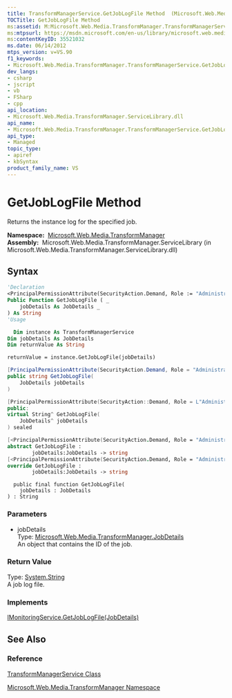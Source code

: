 ```yaml
---
title: TransformManagerService.GetJobLogFile Method  (Microsoft.Web.Media.TransformManager)
TOCTitle: GetJobLogFile Method
ms:assetid: M:Microsoft.Web.Media.TransformManager.TransformManagerService.GetJobLogFile(Microsoft.Web.Media.TransformManager.JobDetails)
ms:mtpsurl: https://msdn.microsoft.com/en-us/library/microsoft.web.media.transformmanager.transformmanagerservice.getjoblogfile(v=VS.90)
ms:contentKeyID: 35521032
ms.date: 06/14/2012
mtps_version: v=VS.90
f1_keywords:
- Microsoft.Web.Media.TransformManager.TransformManagerService.GetJobLogFile
dev_langs:
- csharp
- jscript
- vb
- FSharp
- cpp
api_location:
- Microsoft.Web.Media.TransformManager.ServiceLibrary.dll
api_name:
- Microsoft.Web.Media.TransformManager.TransformManagerService.GetJobLogFile
api_type:
- Managed
topic_type:
- apiref
- kbSyntax
product_family_name: VS
---
```


# GetJobLogFile Method

Returns the instance log for the specified job.

**Namespace:**  [Microsoft.Web.Media.TransformManager](microsoft-web-media-transformmanager-namespace.md)  
**Assembly:**  Microsoft.Web.Media.TransformManager.ServiceLibrary (in Microsoft.Web.Media.TransformManager.ServiceLibrary.dll)

## Syntax

```vb
'Declaration
<PrincipalPermissionAttribute(SecurityAction.Demand, Role := "Administrators")> _
Public Function GetJobLogFile ( _
    jobDetails As JobDetails _
) As String
'Usage

  Dim instance As TransformManagerService
Dim jobDetails As JobDetails
Dim returnValue As String

returnValue = instance.GetJobLogFile(jobDetails)
```

```csharp
[PrincipalPermissionAttribute(SecurityAction.Demand, Role = "Administrators")]
public string GetJobLogFile(
    JobDetails jobDetails
)
```

```cpp
[PrincipalPermissionAttribute(SecurityAction::Demand, Role = L"Administrators")]
public:
virtual String^ GetJobLogFile(
    JobDetails^ jobDetails
) sealed
```

``` fsharp
[<PrincipalPermissionAttribute(SecurityAction.Demand, Role = "Administrators")>]
abstract GetJobLogFile : 
        jobDetails:JobDetails -> string 
[<PrincipalPermissionAttribute(SecurityAction.Demand, Role = "Administrators")>]
override GetJobLogFile : 
        jobDetails:JobDetails -> string 
```

```jscript
  public final function GetJobLogFile(
    jobDetails : JobDetails
) : String
```

### Parameters

  - jobDetails  
    Type: [Microsoft.Web.Media.TransformManager.JobDetails](jobdetails-class-microsoft-web-media-transformmanager.md)  
    An object that contains the ID of the job.  

### Return Value

Type: [System.String](https://msdn.microsoft.com/library/s1wwdcbf)  
A job log file.  

### Implements

[IMonitoringService.GetJobLogFile(JobDetails)](imonitoringservice-getjoblogfile-method-microsoft-web-media-transformmanager.md)  

## See Also

### Reference

[TransformManagerService Class](transformmanagerservice-class-microsoft-web-media-transformmanager.md)

[Microsoft.Web.Media.TransformManager Namespace](microsoft-web-media-transformmanager-namespace.md)

